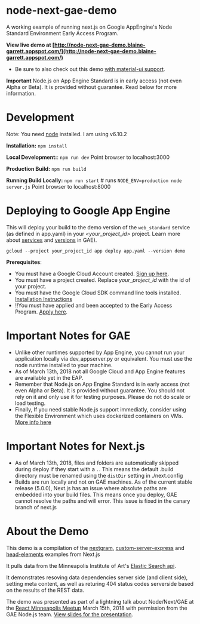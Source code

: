 # node-next-gae-demo
A working example of running next.js on Google AppEngine's Node Standard Environment Early Access Program.

**View live demo at [http://node-next-gae-demo.blaine-garrett.appspot.com/](http://node-next-gae-demo.blaine-garrett.appspot.com/)**

* Be sure to also check out this demo [with material-ui support](https://github.com/blainegarrett/material-node-next-gae-demo).

**Important** Node.js on App Engine Standard is in early access (not even Alpha or Beta). It is provided without guarantee. Read below for more information.

# Development
Note: You need [node](https://nodejs.org) installed. I am using v6.10.2

**Installation:** `npm install`

**Local Development:**: `npm run dev` Point browser to localhost:3000

**Production Build:** `npm run build`

**Running Build Locally:** `npm run start` # runs `NODE_ENV=production node server.js` Point browser to localhost:8000

# Deploying to Google App Engine
This will deploy your build to the demo version of the `web_standard` service (as defined in app.yaml) in your *<your_project_id>* project. Learn more about [services](https://cloud.google.com/appengine/docs/standard/python/microservices-on-app-engine) and [versions](https://cloud.google.com/appengine/docs/admin-api/deploying-apps) in GAE).

`gcloud --project your_project_id app deploy app.yaml --version demo`


**Prerequisites**:
* You must have a Google Cloud Account created. [Sign up here](https://cloud.google.com/).
* You must have a project created. Replace *your_project_id* with the id of your project.
* You must have the Google Cloud SDK command line tools installed. [Installation Instructions](https://cloud.google.com/sdk/)
* !!You must have applied and been accepted to the Early Access Program. [Apply here](https://goo.gl/forms/wAYBySsK9sc074hk2).

# Important Notes for GAE
* Unlike other runtimes supported by App Engine, you cannot run your application locally via dev_appserver.py or equivalent. You must use the node runtime installed to your machine.
* As of March 13th, 2018 not all Google Cloud and App Engine features are available yet in the EAP.
* Remember that Node.js on App Engine Standard is in early access (not even Alpha or Beta). It is provided without guarantee. You should not rely on it and only use it for testing purposes. Please do not do scale or load testing.
* Finally, If you need stable Node.js support immediatly, consider using the Flexible Environment which uses dockerized containers on VMs. [More info here](https://cloud.google.com/appengine/docs/flexible/nodejs/)

# Important Notes for Next.js
* As of March 13th, 2018, files and folders are automatically skipped during deploy if they start with a `.`. This means the default .build directory must be renamed using the `distDir` setting in ./next.config
* Builds are run locally and not on GAE machines. As of the current stable release (5.0.0), Next.js has an issue where absolute paths are embedded into your build files. This means once you deploy, GAE cannot resolve the paths and will error. This issue is fixed in the canary branch of next.js

# About the Demo
This demo is a compilation of the [nextgram](https://github.com/now-examples/nextgram), [custom-server-express](https://github.com/zeit/next.js/tree/master/examples/custom-server-express) and [head-elements](https://github.com/zeit/next.js/tree/master/examples/head-elements) examples from Next.js

It pulls data from the Minneapolis Institute of Art's [Elastic Search api](https://github.com/artsmia/collection-elasticsearch).

It demonstrates resoving data dependencies server side (and client side), setting meta content, as well as returing 404 status codes serverside based on the results of the REST data.

The demo was presented as part of a lightning talk about Node/Next/GAE at the [React Minneapolis Meetup](https://www.meetup.com/React-Minneapolis-Meetup/) March 15th, 2018 with permission from the GAE Node.js team. [View slides for the presentation](https://docs.google.com/presentation/d/1pUc8VbT4J5ca4qe2zIbqezO6EhLER6E_e5WgsGitDr0/edit?usp=sharing).


